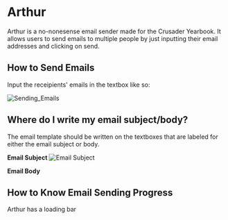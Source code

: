# Arthur

Arthur is a no-nonesense email sender made for the Crusader Yearbook. It allows users to send emails to multiple people by just inputting their email addresses and clicking on send.


## How to Send Emails
Input the receipients' emails in the textbox like so:

![Sending_Emails](Arthur/documentation/email_sending.png)

## Where do I write my email subject/body?
The email template should be written on the textboxes that are labeled for either the email subject or body.

**Email Subject**
![Email Subject]()


**Email Body**


## How to Know Email Sending Progress
Arthur has a loading bar